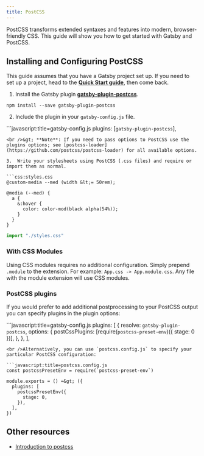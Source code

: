 ```yaml
---
title: PostCSS
---
```


PostCSS transforms extended syntaxes and features into modern, browser-friendly CSS. This guide will show you how to get started with Gatsby and PostCSS.

## Installing and Configuring PostCSS

This guide assumes that you have a Gatsby project set up. If you need to set up a project, head to the [**Quick Start guide**](/docs/quick-start/), then come back.

1. Install the Gatsby plugin [**gatsby-plugin-postcss**](/packages/gatsby-plugin-postcss/).

`npm install --save gatsby-plugin-postcss`

2. Include the plugin in your `gatsby-config.js` file.

```javascript:title=gatsby-config.js plugins: [`gatsby-plugin-postcss`],

    <br />&gt; **Note**: If you need to pass options to PostCSS use the plugins options; see [postcss-loader](https://github.com/postcss/postcss-loader) for all available options.
    
    3.  Write your stylesheets using PostCSS (.css files) and require or import them as normal.
    
    ```css:styles.css
    @custom-media --med (width &lt;= 50rem);
    
    @media (--med) {
      a {
        &:hover {
          color: color-mod(black alpha(54%));
        }
      }
    }
    

```javascript
import "./styles.css"
```

### With CSS Modules

Using CSS modules requires no additional configuration. Simply prepend `.module` to the extension. For example: `App.css -> App.module.css`. Any file with the module extension will use CSS modules.

### PostCSS plugins

If you would prefer to add additional postprocessing to your PostCSS output you can specify plugins in the plugin options:

```javascript:title=gatsby-config.js plugins: [ { resolve: `gatsby-plugin-postcss`, options: { postCssPlugins: [require(`postcss-preset-env`)({ stage: 0 })], }, }, ],

    <br />Alternatively, you can use `postcss.config.js` to specify your particular PostCSS configuration:
    
    ```javascript:title=postcss.config.js
    const postcssPresetEnv = require(`postcss-preset-env`)
    
    module.exports = () =&gt; ({
      plugins: [
        postcssPresetEnv({
          stage: 0,
        }),
      ],
    })
    

## Other resources

- [Introduction to postcss](https://www.smashingmagazine.com/2015/12/introduction-to-postcss/)